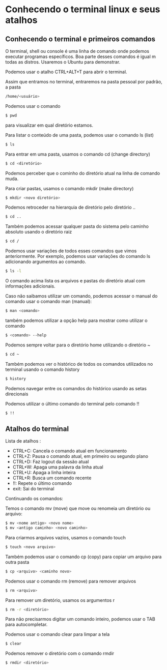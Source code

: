 # Conhecendo o terminal linux e seus atalhos

## Conhecendo o terminal e primeiros comandos

O terminal, shell ou console é uma linha de comando onde podemos executar programas específicos. Boa parte desses comandos é igual m todas as distros. Usaremos o Ubuntu para demonstrar.

Podemos usar o atalho CTRL+ALT+T para abrir o terminal.

Assim que entramos no terminal, entraremos na pasta pessoal por padrão, a pasta

~~~~bash
/home/<usuário>
~~~~

Podemos usar o comando 

~~~~bash
$ pwd
~~~~

para visualizar em qual diretório estamos.

Para listar o conteúdo de uma pasta, podemos usar o comando ls (list) 

~~~~bash
$ ls
~~~~

Para entrar em uma pasta, usamos o comando cd (change directory)

~~~~bash
$ cd <diretório>
~~~~

Podemos perceber que o cominho do diretório atual na linha de comando muda.

Para criar pastas, usamos o comando mkdir (make directory)

~~~~bash
$ mkdir <novo diretório>
~~~~

Podemos retroceder na hierarquia de diretório pelo diretório ..

~~~~bash
$ cd ..
~~~~

Também podemos acessar qualquer pasta do sistema pelo caminho absoluto usando o diretório raiz

~~~~bash
$ cd /
~~~~

Podemos usar variações de todos esses comandos que vimos anteriormente. Por exemplo, podemos usar variações do comando ls adicionando argumentos ao comando. 

~~~~bash
$ ls -l
~~~~

O comando acima lista os arquivos e pastas do diretório atual com informações adicionais.

Caso não saibamos utilizar um comando, podemos acessar o manual do comando usar o comando man (manual):

~~~~bash
$ man <comando>
~~~~

também podemos utilizar a opção help para mostrar como utilizar o comando

~~~~bash
$ <comando> --help
~~~~

Podemos sempre voltar para o diretório home utilizando o diretório ~

~~~~bash
$ cd ~
~~~~

Também podemos ver o histórico de todos os comandos utilizados no terminal usando o comando history

~~~~bash
$ history
~~~~

Podemos navegar entre os comandos do histórico usando as setas direcionais

Podemos utilizar o último comando do terminal pelo comando !!

~~~~bash
$ !!
~~~~



## Atalhos do terminal

Lista de atalhos :

* CTRL+C: Cancela o comando atual em funcionamento
* CTRL+Z: Pausa o comando atual, em primeiro ou segundo plano
* CTRL+D: Faz logout da sessão atual
* CTRL+W: Apaga uma palavra da linha atual
* CTRL+U: Apaga a linha inteira
* CTRL+R: Busca um comando recente
* !!: Repete o último comando
* exit: Sai do terminal

Continuando os comandos:

Temos o comando mv (move) que move ou renomeia um diretório ou arquivo:

~~~~~~bash
$ mv <nome antigo> <novo nome>
$ mv <antigo caminho> <novo caminho>
~~~~~~

Para criarmos arquivos vazios, usamos o comando touch

~~~~bash
$ touch <novo arquivo>
~~~~

Também podemos usar o comando cp (copy) para copiar um arquivo para outra pasta

~~~~bash
$ cp <arquivo> <caminho novo>
~~~~

Podemos usar o comando rm (remove) para remover arquivos

~~~~bash
$ rm <arquivo>
~~~~

Para remover um diretório, usamos os argumentos r

~~~~bash
$ rm -r <diretório>
~~~~



Para não precisarmos digitar um comando inteiro, podemos usar o TAB para autocompletar.

Podemos usar o comando clear para limpar a tela

~~~~bash
$ clear
~~~~

Podemos remover o diretório com o comando rmdir

~~~~bash
$ rmdir <diretório>
~~~~




